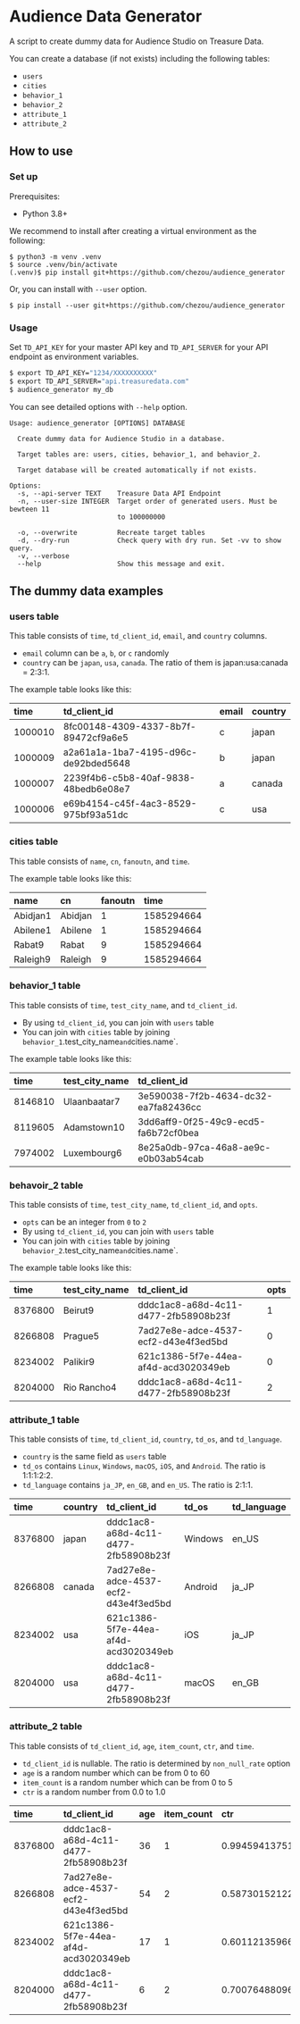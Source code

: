 # Audience Data Generator

A script to create dummy data for Audience Studio on Treasure Data.

You can create a database (if not exists) including the following tables:

- `users`
- `cities`
- `behavior_1`
- `behavior_2`
- `attribute_1`
- `attribute_2`

## How to use

### Set up

Prerequisites:

- Python 3.8+

We recommend to install after creating a virtual environment as the following:

```shell script
$ python3 -m venv .venv
$ source .venv/bin/activate
(.venv)$ pip install git+https://github.com/chezou/audience_generator
```

Or, you can install with `--user` option.

```shell script
$ pip install --user git+https://github.com/chezou/audience_generator
```

### Usage

Set `TD_API_KEY` for your master API key and `TD_API_SERVER` for your API endpoint as environment variables.

```bash
$ export TD_API_KEY="1234/XXXXXXXXXX"
$ export TD_API_SERVER="api.treasuredata.com"
$ audience_generator my_db
```

You can see detailed options with `--help` option.

```shell script
Usage: audience_generator [OPTIONS] DATABASE

  Create dummy data for Audience Studio in a database.

  Target tables are: users, cities, behavior_1, and behavior_2.

  Target database will be created automatically if not exists.

Options:
  -s, --api-server TEXT    Treasure Data API Endpoint
  -n, --user-size INTEGER  Target order of generated users. Must be bewteen 11
                           to 100000000

  -o, --overwrite          Recreate target tables
  -d, --dry-run            Check query with dry run. Set -vv to show query.
  -v, --verbose
  --help                   Show this message and exit.
```

## The dummy data examples

### users table

This table consists of `time`, `td_client_id`, `email`, and `country` columns.

- `email` column can be `a`, `b`, or `c` randomly
- `country` can be `japan`, `usa`, `canada`. The ratio of them is japan:usa:canada = 2:3:1.

The example table looks like this:

|time|td_client_id|email|country|
|:---|:---|:----|:---|
|1000010|8fc00148-4309-4337-8b7f-89472cf9a6e5|c|japan|
|1000009|a2a61a1a-1ba7-4195-d96c-de92bded5648|b|japan|
|1000007|2239f4b6-c5b8-40af-9838-48bedb6e08e7|a|canada|
|1000006|e69b4154-c45f-4ac3-8529-975bf93a51dc|c|usa|

### cities table

This table consists of `name`, `cn`, `fanoutn`, and `time`.

The example table looks like this:

|name|cn|fanoutn|time|
|:---|:---|:---|:---|
|Abidjan1|Abidjan|1|1585294664|
|Abilene1|Abilene|1|1585294664|
|Rabat9|Rabat|9|1585294664|
|Raleigh9|Raleigh|9|1585294664|

### behavior_1 table

This table consists of `time`, `test_city_name`, and `td_client_id`.

- By using `td_client_id`, you can join with `users` table
- You can join with `cities` table by joining `behavior_1`.test_city_name` and `cities.name`.

The example table looks like this:

|time|test_city_name|td_client_id|
|:---|:---|:---|
|8146810|Ulaanbaatar7|3e590038-7f2b-4634-dc32-ea7fa82436cc|
|8119605|Adamstown10|3dd6aff9-0f25-49c9-ecd5-fa6b72cf0bea|
|7974002|Luxembourg6|8e25a0db-97ca-46a8-ae9c-e0b03ab54cab|

### behavoir_2 table

This table consists of `time`, `test_city_name`, `td_client_id`, and `opts`.

- `opts` can be an integer from `0` to `2`
- By using `td_client_id`, you can join with `users` table
- You can join with `cities` table by joining `behavior_2`.test_city_name` and `cities.name`.

The example table looks like this:

|time|test_city_name|td_client_id|opts|
|:---|:---|:---|:---|
|8376800|Beirut9|dddc1ac8-a68d-4c11-d477-2fb58908b23f|1|
|8266808|Prague5|7ad27e8e-adce-4537-ecf2-d43e4f3ed5bd|0|
|8234002|Palikir9|621c1386-5f7e-44ea-af4d-acd3020349eb|0|
|8204000|Rio Rancho4|dddc1ac8-a68d-4c11-d477-2fb58908b23f|2|

### attribute_1 table

This table consists of `time`, `td_client_id`, `country`, `td_os`, and `td_language`.

- `country` is the same field as `users` table
- `td_os` contains `Linux`, `Windows`, `macOS`, `iOS`, and `Android`. The ratio is 1:1:1:2:2.
- `td_language` contains `ja_JP`, `en_GB`, and `en_US`. The ratio is 2:1:1.

|time|country|td_client_id|td_os|td_language|
|:---|:---|:---|:---|:---|
|8376800|japan|dddc1ac8-a68d-4c11-d477-2fb58908b23f|Windows|en_US|
|8266808|canada|7ad27e8e-adce-4537-ecf2-d43e4f3ed5bd|Android|ja_JP|
|8234002|usa|621c1386-5f7e-44ea-af4d-acd3020349eb|iOS|ja_JP|
|8204000|usa|dddc1ac8-a68d-4c11-d477-2fb58908b23f|macOS|en_GB|

### attribute_2 table

This table consists of `td_client_id`, `age`, `item_count`, `ctr`, and `time`.

- `td_client_id` is nullable. The ratio is determined by `non_null_rate` option
- `age` is a random number which can be from 0 to 60
- `item_count` is a random number which can be from 0 to 5
- `ctr` is a random number from 0.0 to 1.0

|time|td_client_id|age|item_count|ctr|
|:---|:---|:---|:---|:---|
|8376800|dddc1ac8-a68d-4c11-d477-2fb58908b23f|36|1|0.994594137517313|
|8266808|7ad27e8e-adce-4537-ecf2-d43e4f3ed5bd|54|2|0.58730152122260440.5873015212226044|
|8234002|621c1386-5f7e-44ea-af4d-acd3020349eb|17|1|0.6011213596629439|
|8204000|dddc1ac8-a68d-4c11-d477-2fb58908b23f|6|2|0.7007648809644941|
